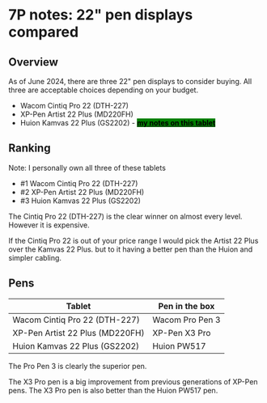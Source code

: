 # 7P notes: 22" pen displays compared

## Overview

&#x20;As of June 2024, there are three 22" pen displays to consider buying. All three are acceptable choices depending on your budget.

* Wacom Cintiq Pro 22 (DTH-227)
* XP-Pen Artist 22 Plus (MD220FH)
* Huion Kamvas 22 Plus (GS2202) - [<mark style="background-color:green;">**my notes on this tablet**</mark>](../../product-info/huion/huion-kamvas/7p-notes-huion-gs2202.md) &#x20;

## Ranking

Note: I personally own all three of these tablets

* \#1 Wacom Cintiq Pro 22 (DTH-227)
* \#2 XP-Pen Artist 22 Plus (MD220FH)
* \#3 Huion Kamvas 22 Plus (GS2202)

The Cintiq Pro 22  (DTH-227) is the clear winner on almost every level. However it is expensive.&#x20;

If the Cintiq Pro 22 is out of your price range I would pick the Artist 22 Plus over the Kamvas 22 Plus. but to it having a better pen than the Huion and simpler cabling.

## Pens

| Tablet                          | Pen in the box  |
| ------------------------------- | --------------- |
| Wacom Cintiq Pro 22 (DTH-227)   | Wacom Pro Pen 3 |
| XP-Pen Artist 22 Plus (MD220FH) | XP-Pen X3 Pro   |
| Huion Kamvas 22 Plus (GS2202)   | Huion PW517     |

The Pro Pen 3 is clearly the superior pen.

The X3 Pro pen is a big improvement from previous generations of XP-Pen pens. The X3 Pro pen is also better than the Huion PW517 pen.

